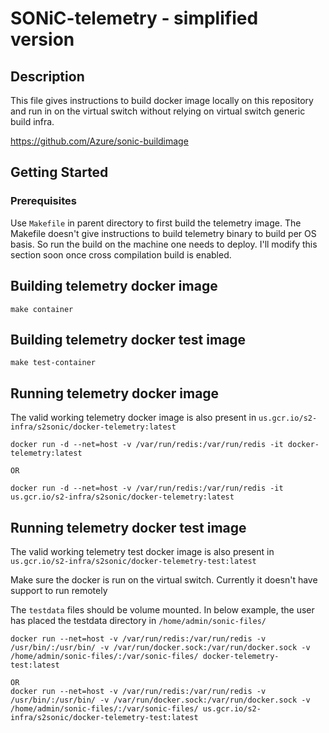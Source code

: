 # SONiC-telemetry - simplified version

## Description
This file gives instructions to build docker image locally on this repository
and run in on the virtual switch without relying on virtual switch generic build infra.

https://github.com/Azure/sonic-buildimage

## Getting Started

### Prerequisites

Use `Makefile` in parent directory to first build the telemetry image. The Makefile doesn't give
instructions to build telemetry binary to build per OS basis. So run the build on the machine
one needs to deploy. I'll modify this section soon once cross compilation build is enabled.

## Building telemetry docker image

```
make container
```

## Building telemetry docker test image

```
make test-container
```

## Running telemetry docker image

The valid working telemetry docker image is also present in `us.gcr.io/s2-infra/s2sonic/docker-telemetry:latest`

```
docker run -d --net=host -v /var/run/redis:/var/run/redis -it docker-telemetry:latest

OR

docker run -d --net=host -v /var/run/redis:/var/run/redis -it us.gcr.io/s2-infra/s2sonic/docker-telemetry:latest
```

## Running telemetry docker test image

The valid working telemetry test docker image is also present in `us.gcr.io/s2-infra/s2sonic/docker-telemetry-test:latest`


Make sure the docker is run on the virtual switch.
Currently it doesn't have support to run remotely

The `testdata` files should be volume mounted. In below
example, the user has placed the testdata directory in
`/home/admin/sonic-files/`

```
docker run --net=host -v /var/run/redis:/var/run/redis -v /usr/bin/:/usr/bin/ -v /var/run/docker.sock:/var/run/docker.sock -v /home/admin/sonic-files/:/var/sonic-files/ docker-telemetry-test:latest

OR
docker run --net=host -v /var/run/redis:/var/run/redis -v /usr/bin/:/usr/bin/ -v /var/run/docker.sock:/var/run/docker.sock -v /home/admin/sonic-files/:/var/sonic-files/ us.gcr.io/s2-infra/s2sonic/docker-telemetry-test:latest
```


